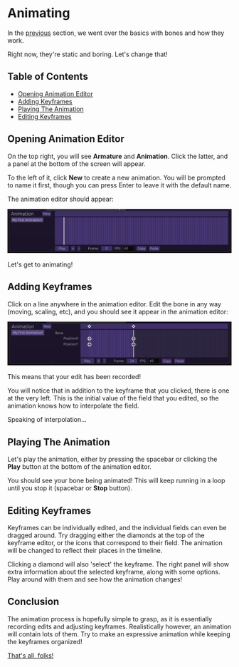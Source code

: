 <style>
  .content img {
    width: 100%;
  }
</style>

# Animating

In the [previous](./basics.md) section, we went over the basics with bones and
how they work.

Right now, they're static and boring. Let's change that!

## Table of Contents

- [Opening Animation Editor](#opening-animation-editor)
- [Adding Keyframes](#adding-keyframes)
- [Playing The Animation](#playing-the-animation)
- [Editing Keyframes](#editing-keyframes)

## Opening Animation Editor

On the top right, you will see <strong>Armature</strong> and
<strong>Animation</strong>. Click the latter, and a panel at the bottom of the
screen will appear.

To the left of it, click <strong>New</strong> to create a new animation. You
will be prompted to name it first, though you can press Enter to leave it with
the default name.

The animation editor should appear:

![keyframe_editor](keyframe_editor.png)

Let's get to animating!

## Adding Keyframes

Click on a line anywhere in the animation editor. Edit the bone in any way
(moving, scaling, etc), and you should see it appear in the animation editor:

![keyframe_editor_edit](keyframe_editor_edit.png)

This means that your edit has been recorded!

You will notice that in addition to the keyframe that you clicked, there is one
at the very left. This is the initial value of the field that you edited, so the
animation knows how to interpolate the field.

Speaking of interpolation...

## Playing The Animation

Let's play the animation, either by pressing the spacebar or clicking the
<strong>Play</strong> button at the bottom of the animation editor.

You should see your bone being animated! This will keep running in a loop until
you stop it (spacebar or <strong>Stop</strong> button).

## Editing Keyframes

Keyframes can be individually edited, and the individual fields can even be
dragged around. Try dragging either the diamonds at the top of the keyframe
editor, or the icons that correspond to their field. The animation will be
changed to reflect their places in the timeline.

Clicking a diamond will also 'select' the keyframe. The right panel will show
extra information about the selected keyframe, along with some options. Play
around with them and see how the animation changes!

## Conclusion

The animation process is hopefully simple to grasp, as it is essentially
recording edits and adjusting keyframes. Realistically however, an animation
will contain lots of them. Try to make an expressive animation while keeping the
keyframes organized!

[That's all, folks!](./finale.md)
